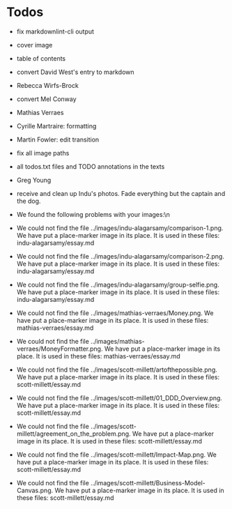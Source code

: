 # Todos

- fix markdownlint-cli output
- cover image
- table of contents
- convert David West's entry to markdown
- Rebecca Wirfs-Brock
- convert Mel Conway
- Mathias Verraes
- Cyrille Martraire: formatting
- Martin Fowler: edit transition
- fix all image paths
- all todos.txt files and TODO annotations in the texts
- Greg Young
- receive and clean up Indu's photos. Fade everything but the captain and the dog.

- We found the following problems with your images:\n


- We could not find the file ../images/indu-alagarsamy/comparison-1.png. We have put a place-marker image in its place. It is used in these files: indu-alagarsamy/essay.md

- We could not find the file ../images/indu-alagarsamy/comparison-2.png. We have put a place-marker image in its place. It is used in these files: indu-alagarsamy/essay.md

- We could not find the file ../images/indu-alagarsamy/group-selfie.png. We have put a place-marker image in its place. It is used in these files: indu-alagarsamy/essay.md

- We could not find the file ../images/mathias-verraes/Money.png. We have put a place-marker image in its place. It is used in these files: mathias-verraes/essay.md

- We could not find the file ../images/mathias-verraes/MoneyFormatter.png. We have put a place-marker image in its place. It is used in these files: mathias-verraes/essay.md

- We could not find the file ../images/scott-millett/artofthepossible.png. We have put a place-marker image in its place. It is used in these files: scott-millett/essay.md

- We could not find the file ../images/scott-millett/01_DDD_Overview.png. We have put a place-marker image in its place. It is used in these files: scott-millett/essay.md

- We could not find the file ../images/scott-millett/agreement_on_the_problem.png. We have put a place-marker image in its place. It is used in these files: scott-millett/essay.md

- We could not find the file ../images/scott-millett/Impact-Map.png. We have put a place-marker image in its place. It is used in these files: scott-millett/essay.md

- We could not find the file ../images/scott-millett/Business-Model-Canvas.png. We have put a place-marker image in its place. It is used in these files: scott-millett/essay.md

